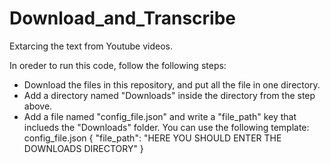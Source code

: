 # Download_and_Transcribe
Extarcing the text from Youtube videos. 

In oreder to run this code, follow the following steps:
  * Download the files in this repository, and put all the file in one directory.
  * Add a directory named "Downloads" inside the directory from the step above.
  * Add a file named "config_file.json" and write a "file_path" key that inclueds the "Downloads" folder.
    You can use the following template:
        config_file.json
          {
            "file_path": "HERE YOU SHOULD ENTER THE DOWNLOADS DIRECTORY"
          }
    
